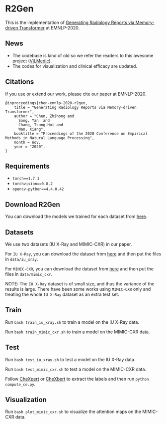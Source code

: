 # R2Gen

This is the implementation of [Generating Radiology Reports via Memory-driven Transformer](https://arxiv.org/pdf/2010.16056.pdf) at EMNLP-2020.

## News
- The codebase is kind of old so we refer the readers to this awesome project ([ViLMedic](https://github.com/jbdel/vilmedic)).
- The codes for visualization and clinical efficacy are updated.

## Citations

If you use or extend our work, please cite our paper at EMNLP-2020.
```
@inproceedings{chen-emnlp-2020-r2gen,
    title = "Generating Radiology Reports via Memory-driven Transformer",
    author = "Chen, Zhihong and
      Song, Yan  and
      Chang, Tsung-Hui and
      Wan, Xiang",
    booktitle = "Proceedings of the 2020 Conference on Empirical Methods in Natural Language Processing",
    month = nov,
    year = "2020",
}
```

## Requirements

- `torch==1.7.1`
- `torchvision==0.8.2`
- `opencv-python==4.4.0.42`


## Download R2Gen
You can download the models we trained for each dataset from [here](https://github.com/zhjohnchan/R2Gen/blob/main/data/r2gen.md).

## Datasets
We use two datasets (IU X-Ray and MIMIC-CXR) in our paper.

For `IU X-Ray`, you can download the dataset from [here](https://drive.google.com/file/d/1c0BXEuDy8Cmm2jfN0YYGkQxFZd2ZIoLg/view?usp=sharing) and then put the files in `data/iu_xray`.

For `MIMIC-CXR`, you can download the dataset from [here](https://drive.google.com/file/d/1DS6NYirOXQf8qYieSVMvqNwuOlgAbM_E/view?usp=sharing) and then put the files in `data/mimic_cxr`.

NOTE: The `IU X-Ray` dataset is of small size, and thus the variance of the results is large.
There have been some works using `MIMIC-CXR` only and treating the whole `IU X-Ray` dataset as an extra test set.

## Train

Run `bash train_iu_xray.sh` to train a model on the IU X-Ray data.

Run `bash train_mimic_cxr.sh` to train a model on the MIMIC-CXR data.

## Test

Run `bash test_iu_xray.sh` to test a model on the IU X-Ray data.

Run `bash test_mimic_cxr.sh` to test a model on the MIMIC-CXR data.

Follow [CheXpert](https://github.com/MIT-LCP/mimic-cxr/tree/master/txt/chexpert) or [CheXbert](https://github.com/stanfordmlgroup/CheXbert) to extract the labels and then run `python compute_ce.py`.

## Visualization

Run `bash plot_mimic_cxr.sh` to visualize the attention maps on the MIMIC-CXR data.
